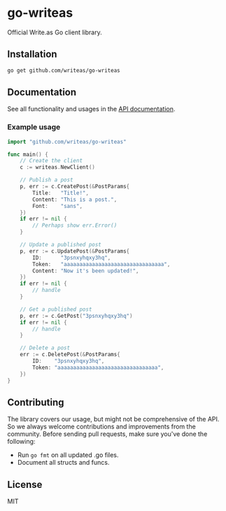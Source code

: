 # go-writeas

Official Write.as Go client library.

## Installation

```bash
go get github.com/writeas/go-writeas
```

## Documentation

See all functionality and usages in the [API documentation](https://writeas.github.io/docs/).

### Example usage

```go
import "github.com/writeas/go-writeas"

func main() {
	// Create the client
	c := writeas.NewClient()

	// Publish a post
	p, err := c.CreatePost(&PostParams{
		Title:   "Title!",
		Content: "This is a post.",
		Font:    "sans",
	})
	if err != nil {
		// Perhaps show err.Error()
	}

	// Update a published post
	p, err := c.UpdatePost(&PostParams{
		ID:      "3psnxyhqxy3hq",
		Token:   "aaaaaaaaaaaaaaaaaaaaaaaaaaaaaaaa",
		Content: "Now it's been updated!",
	})
	if err != nil {
		// handle
	}

	// Get a published post
	p, err := c.GetPost("3psnxyhqxy3hq")
	if err != nil {
		// handle
	}

	// Delete a post
	err := c.DeletePost(&PostParams{
		ID:    "3psnxyhqxy3hq",
		Token: "aaaaaaaaaaaaaaaaaaaaaaaaaaaaaaaa",
	})
}
```

## Contributing

The library covers our usage, but might not be comprehensive of the API. So we always welcome contributions and improvements from the community. Before sending pull requests, make sure you've done the following:

* Run `go fmt` on all updated .go files.
* Document all structs and funcs.

## License

MIT
